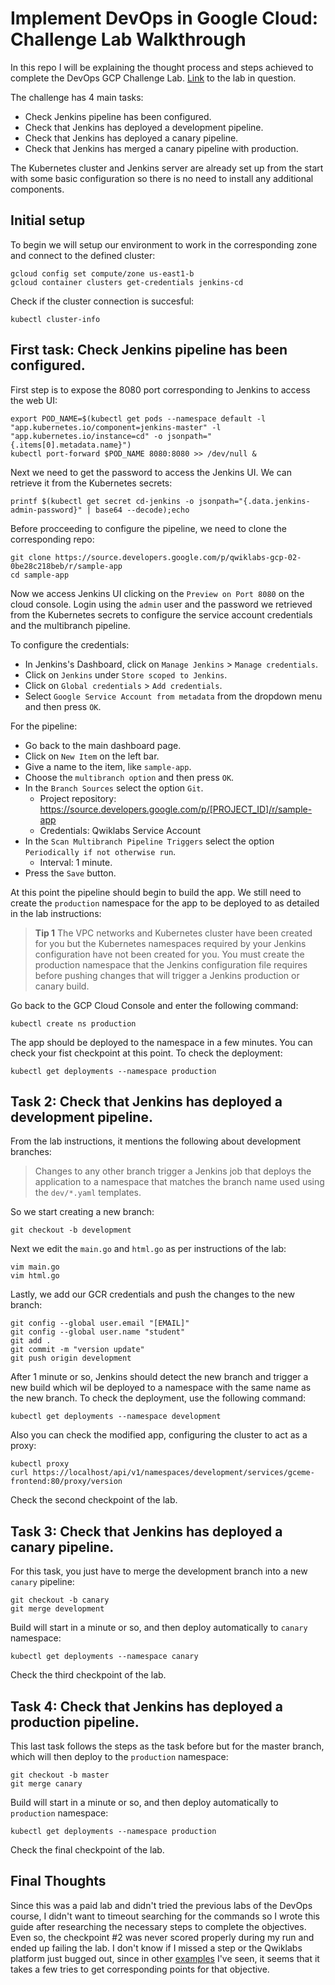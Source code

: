 
# Implement DevOps in Google Cloud: Challenge Lab Walkthrough

In this repo I will be explaining the thought process and steps achieved to complete the DevOps GCP Challenge Lab. [Link](https://www.cloudskillsboost.google/focuses/13287?parent=catalog) to the lab in question.

The challenge has 4 main tasks:
-   Check Jenkins pipeline has been configured.
-   Check that Jenkins has deployed a development pipeline.
-   Check that Jenkins has deployed a canary pipeline.
-   Check that Jenkins has merged a canary pipeline with production.

The Kubernetes cluster and Jenkins server are already set up from the start with some basic configuration so there is no need to install any additional components.

## Initial setup
To begin we will setup our environment to work in the corresponding zone and connect to the defined cluster:
```
gcloud config set compute/zone us-east1-b
gcloud container clusters get-credentials jenkins-cd
```
Check if the cluster connection is succesful:
```
kubectl cluster-info
```

## First task: Check Jenkins pipeline has been configured.
First step is to expose the 8080 port corresponding to Jenkins to access the web UI:
```
export POD_NAME=$(kubectl get pods --namespace default -l "app.kubernetes.io/component=jenkins-master" -l "app.kubernetes.io/instance=cd" -o jsonpath="{.items[0].metadata.name}")
kubectl port-forward $POD_NAME 8080:8080 >> /dev/null &
```
Next we need to get the password to access the Jenkins UI. We can retrieve it from the Kubernetes secrets:
```
printf $(kubectl get secret cd-jenkins -o jsonpath="{.data.jenkins-admin-password}" | base64 --decode);echo
```
Before procceeding to configure the pipeline, we need to clone the corresponding repo:
```
git clone https://source.developers.google.com/p/qwiklabs-gcp-02-0be28c218beb/r/sample-app
cd sample-app
```
Now we access Jenkins UI clicking on the ``Preview on Port 8080`` on the cloud console.
Login using the `admin` user and the password we retrieved from the Kubernetes secrets to configure the service account credentials and the multibranch pipeline.

To configure the credentials:
- In Jenkins's Dashboard, click on `Manage Jenkins` > `Manage credentials`.
- Click on ``Jenkins`` under ``Store scoped to Jenkins``.
- Click on ``Global credentials`` > ``Add credentials``.
- Select ``Google Service Account from metadata`` from the dropdown menu and then press ``OK``.

For the pipeline:
- Go back to the main dashboard page.
- Click on ``New Item`` on the left bar.
- Give a name to the item, like ``sample-app``.
- Choose the ``multibranch option`` and then press ``OK``.
- In the ``Branch Sources`` select the option ``Git``.
  - Project repository: https://source.developers.google.com/p/[PROJECT_ID]/r/sample-app
  - Credentials: Qwiklabs Service Account
- In the ``Scan Multibranch Pipeline Triggers`` select the option ``Periodically if not otherwise run``.
  - Interval: 1 minute.
- Press the ``Save`` button.

At this point the pipeline should begin to build the app. We still need to create the ``production`` namespace for the app to be deployed to as detailed in the lab instructions:
>**Tip 1** The VPC networks and Kubernetes cluster have been created for you but the Kubernetes namespaces required by your Jenkins configuration have not been created for you. You must create the production namespace that the Jenkins configuration file requires before pushing changes that will trigger a Jenkins production or canary build.

Go back to the GCP Cloud Console and enter the following command:
```
kubectl create ns production
``` 
The app should be deployed to the namespace in a few minutes. You can check your fist checkpoint at this point. To check the deployment:
```
kubectl get deployments --namespace production
```
## Task 2: Check that Jenkins has deployed a development pipeline.

From the lab instructions, it mentions the following about development branches:
> Changes to any other branch trigger a Jenkins job that deploys the application to a namespace that matches the branch name used using the `dev/*.yaml` templates.

So we start creating a new branch:
```
git checkout -b development
```
Next we edit the ``main.go`` and ``html.go`` as per instructions of the lab:
```
vim main.go
vim html.go
```
Lastly, we add our GCR credentials and push the changes to the new branch:
```
git config --global user.email "[EMAIL]"
git config --global user.name "student"
git add .
git commit -m "version update"
git push origin development
```
After 1 minute or so, Jenkins should detect the new branch and trigger a new build which wil be deployed to a namespace with the same name as the new branch. To check the deployment, use the following command:
```
kubectl get deployments --namespace development
```
Also you can check the modified app, configuring the cluster to act as a proxy:
```
kubectl proxy
curl https://localhost/api/v1/namespaces/development/services/gceme-frontend:80/proxy/version
```
Check the second checkpoint of the lab.

## Task 3: Check that Jenkins has deployed a canary pipeline.
For this task, you just have to merge the development branch into a new ``canary`` pipeline:
```
git checkout -b canary
git merge development
```
Build will start in a minute or so, and then deploy automatically to ``canary`` namespace:
```
kubectl get deployments --namespace canary
```
Check the third checkpoint of the lab.
## Task 4: Check that Jenkins has deployed a production pipeline.
This last task follows the steps as the task before but for the master branch, which will then deploy to the ``production`` namespace:
```
git checkout -b master
git merge canary
```
Build will start in a minute or so, and then deploy automatically to ``production`` namespace:
```
kubectl get deployments --namespace production
```
Check the final checkpoint of the lab.

## Final Thoughts
Since this was a paid lab and didn't tried the previous labs of the DevOps course, I didn't want to timeout searching for the commands so I wrote this guide after researching the necessary steps to complete the objectives. Even so, the checkpoint #2 was never scored properly during my run and ended up failing the lab. I don't know if I missed a step or the Qwiklabs platform just bugged out, since in other [examples](https://youtu.be/g124gdJD4so?t=2443) I've seen, it seems that it takes a few tries to get corresponding points for that objective.
